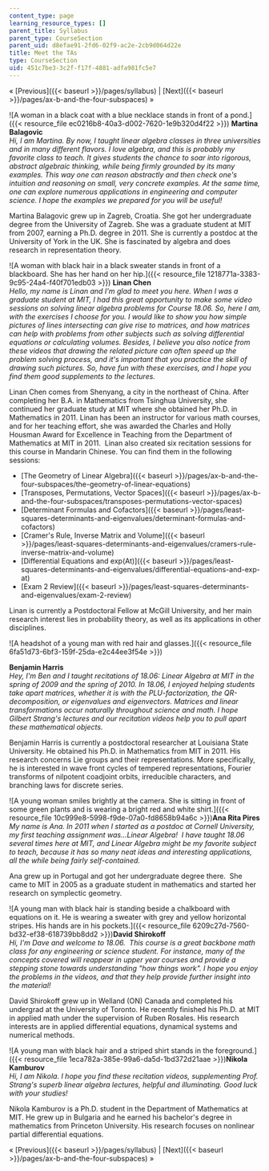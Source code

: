 ```yaml
---
content_type: page
learning_resource_types: []
parent_title: Syllabus
parent_type: CourseSection
parent_uid: d8efae91-2fd6-02f9-ac2e-2cb9d064d22e
title: Meet the TAs
type: CourseSection
uid: 451c7be3-3c2f-f17f-4881-adfa981fc5e7
---
```


« [Previous]({{< baseurl >}}/pages/syllabus) | [Next]({{< baseurl >}}/pages/ax-b-and-the-four-subspaces) »

![A woman in a black coat with a blue necklace stands in front of a pond.]({{< resource_file ec0216b8-40a3-d002-7620-1e9b320d4f22 >}}) **Martina Balagovic**  
_Hi, I am Martina. By now, I taught linear algebra classes in three universities and in many different flavors. I love algebra, and this is probably my favorite class to teach. It gives students the chance to soar into rigorous, abstract algebraic thinking, while being firmly grounded by its many examples. This way one can reason abstractly and then check one's intuition and reasoning on small, very concrete examples. At the same time, one can explore numerous applications in engineering and computer science. I hope the examples we prepared for you will be useful!_

Martina Balagovic grew up in Zagreb, Croatia. She got her undergraduate degree from the University of Zagreb. She was a graduate student at MIT from 2007, earning a Ph.D. degree in 2011. She is currently a postdoc at the University of York in the UK. She is fascinated by algebra and does research in representation theory.

![A woman with black hair in a black sweater stands in front of a blackboard. She has her hand on her hip.]({{< resource_file 1218771a-3383-9c95-24a4-f40f701edb03 >}}) **Linan Chen**  
_Hello, my name is Linan and I'm glad to meet you here. When I was a graduate student at MIT, I had this great opportunity to make some video sessions on solving linear algebra problems for Course 18.06. So, here I am, with the exercises I choose for you. I would like to show you how simple pictures of lines intersecting can give rise to matrices, and how matrices can help with problems from other subjects such as solving differential equations or calculating volumes. Besides, I believe you also notice from these videos that drawing the related picture can often speed up the problem solving process, and it's important that you practice the skill of drawing such pictures. So, have fun with these exercises, and I hope you find them good supplements to the lectures._

Linan Chen comes from Shenyang, a city in the northeast of China. After completing her B.A. in Mathematics from Tsinghua University, she continued her graduate study at MIT where she obtained her Ph.D. in Mathematics in 2011. Linan has been an instructor for various math courses, and for her teaching effort, she was awarded the Charles and Holly Housman Award for Excellence in Teaching from the Department of Mathematics at MIT in 2011.  Linan also created six recitation sessions for this course in Mandarin Chinese. You can find them in the following sessions:

*   [The Geometry of Linear Algebra]({{< baseurl >}}/pages/ax-b-and-the-four-subspaces/the-geometry-of-linear-equations)
*   [Transposes, Permutations, Vector Spaces]({{< baseurl >}}/pages/ax-b-and-the-four-subspaces/transposes-permutations-vector-spaces)
*   [Determinant Formulas and Cofactors]({{< baseurl >}}/pages/least-squares-determinants-and-eigenvalues/determinant-formulas-and-cofactors)
*   [Cramer's Rule, Inverse Matrix and Volume]({{< baseurl >}}/pages/least-squares-determinants-and-eigenvalues/cramers-rule-inverse-matrix-and-volume)
*   [Differential Equations and exp(At)]({{< baseurl >}}/pages/least-squares-determinants-and-eigenvalues/differential-equations-and-exp-at)
*   [Exam 2 Review]({{< baseurl >}}/pages/least-squares-determinants-and-eigenvalues/exam-2-review)

Linan is currently a Postdoctoral Fellow at McGill University, and her main research interest lies in probability theory, as well as its applications in other disciplines.

![A headshot of a young man with red hair and glasses.]({{< resource_file 6fa51d73-6bf3-159f-25da-e2c44ee3f54e >}})

**Benjamin Harris**  
_Hey, I'm Ben and I taught recitations of 18.06: Linear Algebra at MIT in the spring of 2009 and the spring of 2010. In 18.06, I enjoyed helping students take apart matrices, whether it is with the PLU-factorization, the QR-decomposition, or eigenvalues and eigenvectors. Matrices and linear transformations occur naturally throughout science and math. I hope Gilbert Strang's lectures and our recitation videos help you to pull apart these mathematical objects._

Benjamin Harris is currently a postdoctoral researcher at Louisiana State University. He obtained his Ph.D. in Mathematics from MIT in 2011. His research concerns Lie groups and their representations. More specifically, he is interested in wave front cycles of tempered representations, Fourier transforms of nilpotent coadjoint orbits, irreducible characters, and branching laws for discrete series.

![A young woman smiles brightly at the camera. She is sitting in front of some green plants and is wearing a bright red and white shirt.]({{< resource_file 10c999e8-5998-f9de-07a0-fd8658b94a6c >}})**Ana Rita Pires**  
_My name is Ana. In 2011 when I started as a postdoc at Cornell University, my first teaching assignment was...Linear Algebra!  I have taught 18.06 several times here at MIT, and Linear Algebra might be my favorite subject to teach, because it has so many neat ideas and interesting applications, all the while being fairly self-contained._

Ana grew up in Portugal and got her undergraduate degree there.  She came to MIT in 2005 as a graduate student in mathematics and started her research on symplectic geometry.

![A young man with black hair is standing beside a chalkboard with equations on it. He is wearing a sweater with grey and yellow horizontal stripes. His hands are in his pockets.]({{< resource_file 6209c27d-7560-bd32-ef38-618739bb8dd2 >}})**David Shirokoff**  
_Hi, I'm Dave and welcome to 18.06.  This course is a great backbone math class for any engineering or science student. For instance, many of the concepts covered will reappear in upper year courses and provide a stepping stone towards understanding "how things work". I hope you enjoy the problems in the videos, and that they help provide further insight into the material!_

David Shirokoff grew up in Welland (ON) Canada and completed his undergrad at the University of Toronto. He recently finished his Ph.D. at MIT in applied math under the supervision of Ruben Rosales. His research interests are in applied differential equations, dynamical systems and numerical methods.

![A young man with black hair and a striped shirt stands in the foreground.]({{< resource_file 1eca782a-385e-99a6-da5d-1bd372d21aae >}})**Nikola Kamburov**  
_Hi, I am Nikola. I hope you find these recitation videos, supplementing Prof. Strang's superb linear algebra lectures, helpful and illuminating. Good luck with your studies!_

Nikola Kamburov is a Ph.D. student in the Department of Mathematics at MIT. He grew up in Bulgaria and he earned his bachelor's degree in mathematics from Princeton University. His research focuses on nonlinear partial differential equations.

« [Previous]({{< baseurl >}}/pages/syllabus) | [Next]({{< baseurl >}}/pages/ax-b-and-the-four-subspaces) »